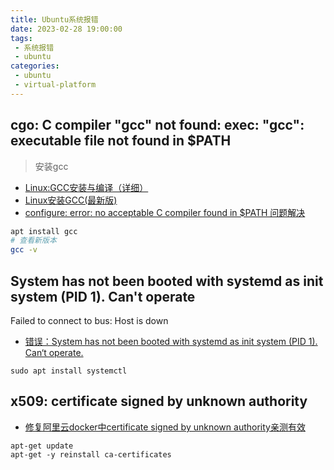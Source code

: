 ```yaml
---
title: Ubuntu系统报错
date: 2023-02-28 19:00:00
tags:
 - 系统报错
 - ubuntu
categories:
 - ubuntu
 - virtual-platform
---
```


## cgo: C compiler "gcc" not found: exec: "gcc": executable file not found in $PATH

> 安装gcc

- [Linux:GCC安装与编译（详细）](https://blog.csdn.net/m0_62291743/article/details/124345570)
- [Linux安装GCC(最新版)](https://blog.csdn.net/tongxin_tongmeng/article/details/127882711)
- [configure: error: no acceptable C compiler found in $PATH 问题解决](https://blog.csdn.net/caihuawei123/article/details/119778893)

```bash
apt install gcc
# 查看新版本
gcc -v
```

## System has not been booted with systemd as init system (PID 1). Can't operate

Failed to connect to bus: Host is down

- [错误：System has not been booted with systemd as init system (PID 1). Can‘t operate.](https://blog.csdn.net/xiao_yi_xiao/article/details/120672705)

```shell
sudo apt install systemctl
```

## x509: certificate signed by unknown authority

- [修复阿里云docker中certificate signed by unknown authority亲测有效](https://www.cnblogs.com/smartmsl/p/15437861.html)

```shell
apt-get update
apt-get -y reinstall ca-certificates
```